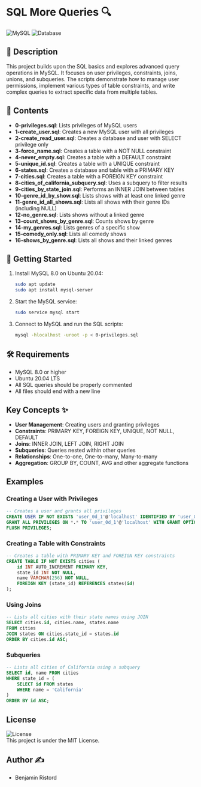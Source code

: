 # SQL More Queries 🔍

![MySQL](https://img.shields.io/badge/MySQL-8.0%2B-blue.svg)
![Database](https://img.shields.io/badge/Database-Advanced-orange.svg)

## 📖 Description
This project builds upon the SQL basics and explores advanced query operations in MySQL. It focuses on user privileges, constraints, joins, unions, and subqueries. The scripts demonstrate how to manage user permissions, implement various types of table constraints, and write complex queries to extract specific data from multiple tables.

## 📂 Contents
- **0-privileges.sql**: Lists privileges of MySQL users
- **1-create_user.sql**: Creates a new MySQL user with all privileges
- **2-create_read_user.sql**: Creates a database and user with SELECT privilege only
- **3-force_name.sql**: Creates a table with a NOT NULL constraint
- **4-never_empty.sql**: Creates a table with a DEFAULT constraint
- **5-unique_id.sql**: Creates a table with a UNIQUE constraint
- **6-states.sql**: Creates a database and table with a PRIMARY KEY
- **7-cities.sql**: Creates a table with a FOREIGN KEY constraint
- **8-cities_of_california_subquery.sql**: Uses a subquery to filter results
- **9-cities_by_state_join.sql**: Performs an INNER JOIN between tables
- **10-genre_id_by_show.sql**: Lists shows with at least one linked genre
- **11-genre_id_all_shows.sql**: Lists all shows with their genre IDs (including NULL)
- **12-no_genre.sql**: Lists shows without a linked genre
- **13-count_shows_by_genre.sql**: Counts shows by genre
- **14-my_genres.sql**: Lists genres of a specific show
- **15-comedy_only.sql**: Lists all comedy shows
- **16-shows_by_genre.sql**: Lists all shows and their linked genres

## 🚀 Getting Started
1. Install MySQL 8.0 on Ubuntu 20.04:
   ```bash
   sudo apt update
   sudo apt install mysql-server
   ```

2. Start the MySQL service:
   ```bash
   sudo service mysql start
   ```

3. Connect to MySQL and run the SQL scripts:
   ```bash
   mysql -hlocalhost -uroot -p < 0-privileges.sql
   ```

## 🛠️ Requirements
- MySQL 8.0 or higher
- Ubuntu 20.04 LTS
- All SQL queries should be properly commented
- All files should end with a new line

## Key Concepts ✨
- **User Management**: Creating users and granting privileges
- **Constraints**: PRIMARY KEY, FOREIGN KEY, UNIQUE, NOT NULL, DEFAULT
- **Joins**: INNER JOIN, LEFT JOIN, RIGHT JOIN
- **Subqueries**: Queries nested within other queries
- **Relationships**: One-to-one, One-to-many, Many-to-many
- **Aggregation**: GROUP BY, COUNT, AVG and other aggregate functions

## Examples

### Creating a User with Privileges
```sql
-- Creates a user and grants all privileges
CREATE USER IF NOT EXISTS 'user_0d_1'@'localhost' IDENTIFIED BY 'user_0d_1_pwd';
GRANT ALL PRIVILEGES ON *.* TO 'user_0d_1'@'localhost' WITH GRANT OPTION;
FLUSH PRIVILEGES;
```

### Creating a Table with Constraints
```sql
-- Creates a table with PRIMARY KEY and FOREIGN KEY constraints
CREATE TABLE IF NOT EXISTS cities (
    id INT AUTO_INCREMENT PRIMARY KEY,
    state_id INT NOT NULL,
    name VARCHAR(256) NOT NULL,
    FOREIGN KEY (state_id) REFERENCES states(id)
);
```

### Using Joins
```sql
-- Lists all cities with their state names using JOIN
SELECT cities.id, cities.name, states.name
FROM cities
JOIN states ON cities.state_id = states.id
ORDER BY cities.id ASC;
```

### Subqueries
```sql
-- Lists all cities of California using a subquery
SELECT id, name FROM cities
WHERE state_id = (
    SELECT id FROM states
    WHERE name = 'California'
)
ORDER BY id ASC;
```

## License
![License](https://img.shields.io/badge/License-MIT-green.svg)  
This project is under the MIT License.

## Author ✍️
- Benjamin Ristord